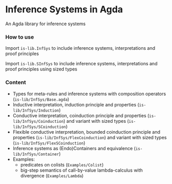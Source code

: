 # Inference Systems in Agda 

An Agda library for inference systems

### How to use 

Import ```is-lib.InfSys``` to include inference systems, interpretations and proof principles

Import ```is-lib.SInfSys``` to include inference systems, interpretations and proof principles using sized types 


### Content 
* Types for meta-rules and inference systems with composition operators (```is-lib/InfSys/Base.agda```) 
* Inductive interpretation, induction principle and properties (```is-lib/InfSys/Induction```) 
* Conductive interpretation, coinduction principle and properties (```is-lib/InfSys/Coinduction```) and variant with sized types (```is-lib/InfSys/SCoinduction```)
* Flexible conductive interpretation, bounded coinduction principle and properties (```is-lib/InfSys/FlexCoinduction```) and variant with sized types (```is-lib/InfSys/FlexSCoinduction```)
* Inference systems as (Endo)Containers and equivalence (```is-lib/InfSys/Container```)
* Examples: 
  * predicates on colists (```Examples/Colist```) 
  * big-step semantics of call-by-value lambda-calculus with divergence (```Examples/Lambda```) 


